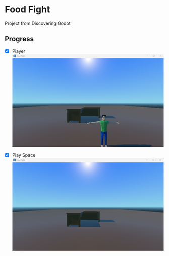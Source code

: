 # Food Fight

Project from Discovering Godot

## Progress

- [x] Player
![Player](_screenshots/player.png)

- [x] Play Space
![Play Space](_screenshots/play-space.png)
